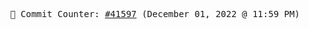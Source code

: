 <p align="center">
    <samp>
        📮 Commit Counter: <a href="https://github.com/Javascript-void0/Javascript-void0/commits/main">#41597</a> (December 01, 2022 @ 11:59 PM)
    </samp>
</p>